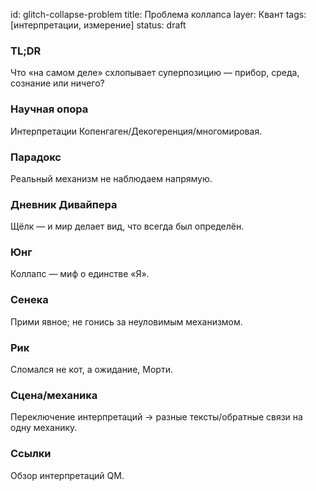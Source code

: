 id: glitch-collapse-problem
title: Проблема коллапса
layer: Квант
tags: [интерпретации, измерение]
status: draft

### TL;DR

Что «на самом деле» схлопывает суперпозицию — прибор, среда, сознание или ничего?

### Научная опора

Интерпретации Копенгаген/Декогеренция/многомировая.

### Парадокс

Реальный механизм не наблюдаем напрямую.

### Дневник Дивайпера

Щёлк — и мир делает вид, что всегда был определён.

### Юнг

Коллапс — миф о единстве «Я».

### Сенека

Прими явное; не гонись за неуловимым механизмом.

### Рик

Сломался не кот, а ожидание, Морти.

### Сцена/механика

Переключение интерпретаций → разные тексты/обратные связи на одну механику.

### Ссылки

Обзор интерпретаций QM.
